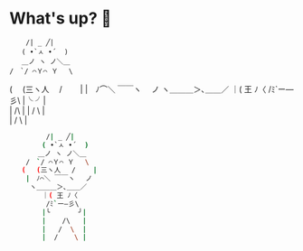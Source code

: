 # What's up? 👋

        /| _ ╱|  
       ( •̀ㅅ •́  )
       ＿ノ ヽ ノ＼＿ 
    /　`/ ⌒Ｙ⌒ Ｙ　 \
   ( 　(三ヽ人　 /　 　|
   |　ﾉ⌒＼ ￣￣ヽ　 ノ
    ヽ＿＿＿＞､＿＿／
       ｜( 王 ﾉ〈 
         /ﾐ`ー―彡\ 
      |╰          ╯|   
      |      /\      |
      |     / \      |                    
      |   /    \     | 

```bash
         /| _ ╱|  
        ( •̀ㅅ •́  )
       ＿ノ ヽ ノ＼＿ 
    /　`/ ⌒Ｙ⌒ Ｙ　 \
   ( 　(三ヽ人　 /　 　|
    |　ﾉ⌒＼ ￣￣ヽ　 ノ
     ヽ＿＿＿＞､＿＿／
        ｜( 王 ﾉ〈 
         /ﾐ`ー―彡\ 
        |╰       ╯|   
        |    /\   |
        |   /  \  |                    
        |  /    \ |    

